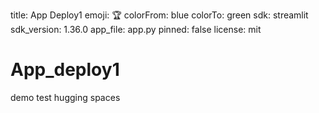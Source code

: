title: App Deploy1
emoji: 🏆
colorFrom: blue
colorTo: green
sdk: streamlit
sdk_version: 1.36.0
app_file: app.py
pinned: false
license: mit


# App_deploy1
demo test hugging spaces
